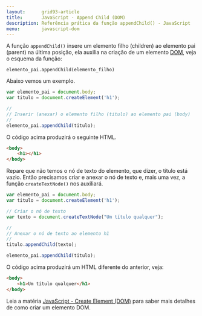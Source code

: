 ```yaml
---
layout:      grid93-article
title:       JavaScript - Append Child (DOM)
description: Referência prática da função appendChild() - JavaScript
menu:        javascript-dom
---
```


A função `appendChild()` insere um elemento filho (children) ao elemento pai (parent) na última posição, ela auxilia 
na criação de um elemento [DOM](/javascript/dom/), veja o esquema da função:

    elemento_pai.appendChild(elemento_filho)

Abaixo vemos um exemplo.

```javascript
var elemento_pai = document.body;
var titulo = document.createElement('h1');

//
// Inserir (anexar) o elemento filho (titulo) ao elemento pai (body)
//
elemento_pai.appendChild(titulo);
```

O código acima produzirá o seguinte HTML.

```html
<body>
    <h1></h1>
</body>
```

Repare que não temos o nó de texto do elemento, que dizer, o título está vazio. Então precisamos criar e anexar o nó de
texto e,  mais uma vez, a função `createTextNode()` nos auxiliará.

```javascript
var elemento_pai = document.body;
var titulo = document.createElement('h1');

// Criar o nó de texto
var texto = document.createTextNode("Um título qualquer");

//
// Anexar o nó de texto ao elemento h1
//
titulo.appendChild(texto);

elemento_pai.appendChild(titulo);
```

O código acima produzirá um HTML diferente do anterior, veja:

```html
<body>
    <h1>Um título qualquer</h1>
</body>
```

Leia a matéria [JavaScript - Create Element (DOM)](/javascript/dom-create-element/) para saber mais detalhes de como 
criar um elemento DOM.
